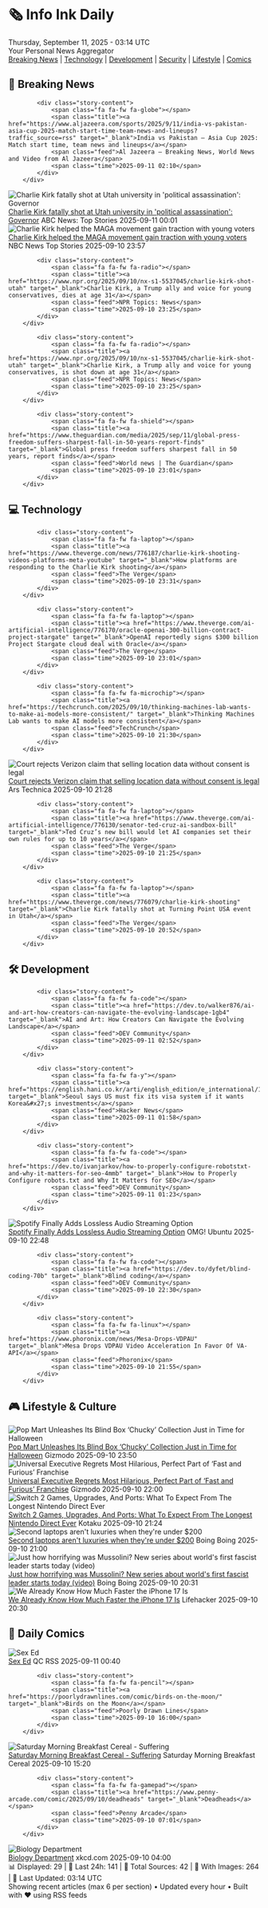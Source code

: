 <!-- Processing 54 RSS feeds at 2025-09-11 03:13:54 UTC -->
<!-- Processing: XKCD -->
<!-- Processing: Saturday Morning Breakfast Cereal -->
<!-- Processing: Questionable Content -->
<!-- Processing: Girl Genius -->
<!-- Processing: CNN Breaking News -->
<!-- Processing: BBC Breaking News -->
<!-- Processing: Al Jazeera Breaking News -->
<!-- Processing: CBC News -->
<!-- Error processing https://rss.cbc.ca/lineup/topstories.xml: The read operation timed out -->
<!-- Processing: Reuters World News -->
<!-- Processing: NBC News Breaking -->
<!-- Processing: Sky News World -->
<!-- Processing: TechCrunch -->
<!-- Processing: O'Reilly Radar -->
<!-- Processing: Slashdot -->
<!-- Processing: Lobsters Python -->
<!-- Processing: Hacker News -->
<!-- Processing: Dev.to -->
<!-- Processing: StackOverflow Blog -->
<!-- Processing: Phoronix Linux News -->
<!-- Processing: OMG! Ubuntu -->
<!-- Processing: DistroWatch -->
<!-- Processing: Red Hat Blog -->
<!-- Processing: GitHub Blog -->
<!-- Processing: DZone -->
<!-- Processing: Martin Fowler -->
<!-- Processing: Coding Horror -->
<!-- Processing: Kotaku -->
<!-- Processing: Krebs on Security -->
<!-- Generated 4 new posts out of 28 feeds processed -->
<div class="newspaper-header">
    <h1 class="newspaper-title">🗞️ Info Ink Daily</h1>
    <div class="newspaper-date">Thursday, September 11, 2025 - 03:14 UTC</div>
    <div class="newspaper-subtitle">Your Personal News Aggregator</div>
</div>

<div class="newspaper-nav">
    <a href="#breaking">Breaking News</a> |
    <a href="#tech">Technology</a> |
    <a href="#dev">Development</a> |
    <a href="#security">Security</a> |
    <a href="#lifestyle">Lifestyle</a> |
    <a href="#webcomics">Comics</a>
</div>

<div class="news-section breaking-news" id="breaking">
<h2 class="section-header">🚨 Breaking News</h2>
<div class="stories-container">
<div class="story">
            
            <div class="story-content">
                <span class="fa fa-fw fa-globe"></span>
                <span class="title"><a href="https://www.aljazeera.com/sports/2025/9/11/india-vs-pakistan-asia-cup-2025-match-start-time-team-news-and-lineups?traffic_source=rss" target="_blank">India vs Pakistan – Asia Cup 2025: Match start time, team news and lineups</a></span>
                <span class="feed">Al Jazeera – Breaking News, World News and Video from Al Jazeera</span>
                <span class="time">2025-09-11 02:10</span>
            </div>
        </div>
<div class="story">
            <img src="https://s.abcnews.com/images/Politics/charlie-kirk-waving-rt-jt-250910_1757536809498_hpMain_4x3t_384.jpg" alt="Charlie Kirk fatally shot at Utah university in &#x27;political assassination&#x27;: Governor" class="story-image" loading="lazy" onerror="this.style.display='none'">
            <div class="story-content">
                <span class="fa fa-fw fa-tv"></span>
                <span class="title"><a href="https://abcnews.go.com/US/charlie-kirk-shot-event-utah-university-jd-vance/story?id=125451514" target="_blank">Charlie Kirk fatally shot at Utah university in &#x27;political assassination&#x27;: Governor</a></span>
                <span class="feed">ABC News: Top Stories</span>
                <span class="time">2025-09-11 00:01</span>
            </div>
        </div>
<div class="story">
            <img src="https://media-cldnry.s-nbcnews.com/image/upload/t_fit_1500w/mpx/2704722219/2025_09/1757548655641_nn_kwe_who_was_charlie_kirck_250910_1920x1080-pt9k3l.jpg" alt="Charlie Kirk helped the MAGA movement gain traction with young voters" class="story-image" loading="lazy" onerror="this.style.display='none'">
            <div class="story-content">
                <span class="fa fa-fw fa-broadcast-tower"></span>
                <span class="title"><a href="https://www.nbcnews.com/nightly-news/video/charlie-kirk-helped-the-maga-movement-gain-traction-with-young-voters-247327813915" target="_blank">Charlie Kirk helped the MAGA movement gain traction with young voters</a></span>
                <span class="feed">NBC News Top Stories</span>
                <span class="time">2025-09-10 23:57</span>
            </div>
        </div>
<div class="story">
            
            <div class="story-content">
                <span class="fa fa-fw fa-radio"></span>
                <span class="title"><a href="https://www.npr.org/2025/09/10/nx-s1-5537045/charlie-kirk-shot-utah" target="_blank">Charlie Kirk, a Trump ally and voice for young conservatives, dies at age 31</a></span>
                <span class="feed">NPR Topics: News</span>
                <span class="time">2025-09-10 23:25</span>
            </div>
        </div>
<div class="story">
            
            <div class="story-content">
                <span class="fa fa-fw fa-radio"></span>
                <span class="title"><a href="https://www.npr.org/2025/09/10/nx-s1-5537045/charlie-kirk-shot-utah" target="_blank">Charlie Kirk, a Trump ally and voice for young conservatives, is shot down at age 31</a></span>
                <span class="feed">NPR Topics: News</span>
                <span class="time">2025-09-10 23:25</span>
            </div>
        </div>
<div class="story">
            
            <div class="story-content">
                <span class="fa fa-fw fa-shield"></span>
                <span class="title"><a href="https://www.theguardian.com/media/2025/sep/11/global-press-freedom-suffers-sharpest-fall-in-50-years-report-finds" target="_blank">Global press freedom suffers sharpest fall in 50 years, report finds</a></span>
                <span class="feed">World news | The Guardian</span>
                <span class="time">2025-09-10 23:01</span>
            </div>
        </div>
</div>
</div>
<div class="news-section tech-news" id="tech">
<h2 class="section-header">💻 Technology</h2>
<div class="stories-container">
<div class="story">
            
            <div class="story-content">
                <span class="fa fa-fw fa-laptop"></span>
                <span class="title"><a href="https://www.theverge.com/news/776187/charlie-kirk-shooting-videos-platforms-meta-youtube" target="_blank">How platforms are responding to the Charlie Kirk shooting</a></span>
                <span class="feed">The Verge</span>
                <span class="time">2025-09-10 23:31</span>
            </div>
        </div>
<div class="story">
            
            <div class="story-content">
                <span class="fa fa-fw fa-laptop"></span>
                <span class="title"><a href="https://www.theverge.com/ai-artificial-intelligence/776170/oracle-openai-300-billion-contract-project-stargate" target="_blank">OpenAI reportedly signs $300 billion Project Stargate cloud deal with Oracle</a></span>
                <span class="feed">The Verge</span>
                <span class="time">2025-09-10 23:01</span>
            </div>
        </div>
<div class="story">
            
            <div class="story-content">
                <span class="fa fa-fw fa-microchip"></span>
                <span class="title"><a href="https://techcrunch.com/2025/09/10/thinking-machines-lab-wants-to-make-ai-models-more-consistent/" target="_blank">Thinking Machines Lab wants to make AI models more consistent</a></span>
                <span class="feed">TechCrunch</span>
                <span class="time">2025-09-10 21:30</span>
            </div>
        </div>
<div class="story">
            <img src="https://cdn.arstechnica.net/wp-content/uploads/2025/07/verizon-500x500-1752087145.jpg" alt="Court rejects Verizon claim that selling location data without consent is legal" class="story-image" loading="lazy" onerror="this.style.display='none'">
            <div class="story-content">
                <span class="fa fa-fw fa-cog"></span>
                <span class="title"><a href="https://arstechnica.com/tech-policy/2025/09/court-rejects-verizon-claim-that-selling-location-data-without-consent-is-legal/" target="_blank">Court rejects Verizon claim that selling location data without consent is legal</a></span>
                <span class="feed">Ars Technica</span>
                <span class="time">2025-09-10 21:28</span>
            </div>
        </div>
<div class="story">
            
            <div class="story-content">
                <span class="fa fa-fw fa-laptop"></span>
                <span class="title"><a href="https://www.theverge.com/ai-artificial-intelligence/776130/senator-ted-cruz-ai-sandbox-bill" target="_blank">Ted Cruz’s new bill would let AI companies set their own rules for up to 10 years</a></span>
                <span class="feed">The Verge</span>
                <span class="time">2025-09-10 21:25</span>
            </div>
        </div>
<div class="story">
            
            <div class="story-content">
                <span class="fa fa-fw fa-laptop"></span>
                <span class="title"><a href="https://www.theverge.com/news/776079/charlie-kirk-shooting" target="_blank">Charlie Kirk fatally shot at Turning Point USA event in Utah</a></span>
                <span class="feed">The Verge</span>
                <span class="time">2025-09-10 20:52</span>
            </div>
        </div>
</div>
</div>
<div class="news-section dev-news" id="dev">
<h2 class="section-header">🛠️ Development</h2>
<div class="stories-container">
<div class="story">
            
            <div class="story-content">
                <span class="fa fa-fw fa-code"></span>
                <span class="title"><a href="https://dev.to/walker876/ai-and-art-how-creators-can-navigate-the-evolving-landscape-1gb4" target="_blank">AI and Art: How Creators Can Navigate the Evolving Landscape</a></span>
                <span class="feed">DEV Community</span>
                <span class="time">2025-09-11 02:52</span>
            </div>
        </div>
<div class="story">
            
            <div class="story-content">
                <span class="fa fa-fw fa-y"></span>
                <span class="title"><a href="https://english.hani.co.kr/arti/english_edition/e_international/1218025.html" target="_blank">Seoul says US must fix its visa system if it wants Korea&#x27;s investments</a></span>
                <span class="feed">Hacker News</span>
                <span class="time">2025-09-11 01:58</span>
            </div>
        </div>
<div class="story">
            
            <div class="story-content">
                <span class="fa fa-fw fa-code"></span>
                <span class="title"><a href="https://dev.to/ivanjarkov/how-to-properly-configure-robotstxt-and-why-it-matters-for-seo-4mmb" target="_blank">How to Properly Configure robots.txt and Why It Matters for SEO</a></span>
                <span class="feed">DEV Community</span>
                <span class="time">2025-09-11 01:23</span>
            </div>
        </div>
<div class="story">
            <img src="https://i0.wp.com/www.omgubuntu.co.uk/wp-content/uploads/2025/09/spotify-lossless.jpg?resize=406%2C232&amp;ssl=1" alt="Spotify Finally Adds Lossless Audio Streaming Option" class="story-image" loading="lazy" onerror="this.style.display='none'">
            <div class="story-content">
                <span class="fa fa-fw fa-ubuntu"></span>
                <span class="title"><a href="https://www.omgubuntu.co.uk/2025/09/spotify-lossless-available-to-all-premium-subscribers" target="_blank">Spotify Finally Adds Lossless Audio Streaming Option</a></span>
                <span class="feed">OMG! Ubuntu</span>
                <span class="time">2025-09-10 22:48</span>
            </div>
        </div>
<div class="story">
            
            <div class="story-content">
                <span class="fa fa-fw fa-code"></span>
                <span class="title"><a href="https://dev.to/dyfet/blind-coding-70b" target="_blank">Blind coding</a></span>
                <span class="feed">DEV Community</span>
                <span class="time">2025-09-10 22:30</span>
            </div>
        </div>
<div class="story">
            
            <div class="story-content">
                <span class="fa fa-fw fa-linux"></span>
                <span class="title"><a href="https://www.phoronix.com/news/Mesa-Drops-VDPAU" target="_blank">Mesa Drops VDPAU Video Acceleration In Favor Of VA-API</a></span>
                <span class="feed">Phoronix</span>
                <span class="time">2025-09-10 21:55</span>
            </div>
        </div>
</div>
</div>
<div class="news-section lifestyle-news" id="lifestyle">
<h2 class="section-header">🎮 Lifestyle & Culture</h2>
<div class="stories-container">
<div class="story">
            <img src="https://gizmodo.com/app/uploads/2025/09/Chucky-final-popmart-.jpg" alt="Pop Mart Unleashes Its Blind Box ‘Chucky’ Collection Just in Time for Halloween" class="story-image" loading="lazy" onerror="this.style.display='none'">
            <div class="story-content">
                <span class="fa fa-fw fa-computer"></span>
                <span class="title"><a href="https://gizmodo.com/pop-mart-unleashes-its-blind-box-chucky-collection-just-in-time-for-halloween-2000657269" target="_blank">Pop Mart Unleashes Its Blind Box ‘Chucky’ Collection Just in Time for Halloween</a></span>
                <span class="feed">Gizmodo</span>
                <span class="time">2025-09-10 23:50</span>
            </div>
        </div>
<div class="story">
            <img src="https://gizmodo.com/app/uploads/2025/09/F9-Fast-Furious-Space.jpg" alt="Universal Executive Regrets Most Hilarious, Perfect Part of ‘Fast and Furious’ Franchise" class="story-image" loading="lazy" onerror="this.style.display='none'">
            <div class="story-content">
                <span class="fa fa-fw fa-computer"></span>
                <span class="title"><a href="https://gizmodo.com/universal-executive-regrets-most-hilarious-perfect-part-of-fast-and-furious-franchise-2000657222" target="_blank">Universal Executive Regrets Most Hilarious, Perfect Part of ‘Fast and Furious’ Franchise</a></span>
                <span class="feed">Gizmodo</span>
                <span class="time">2025-09-10 22:00</span>
            </div>
        </div>
<div class="story">
            <img src="https://kotaku.com/app/uploads/2025/09/New-Project-9.jpg" alt="Switch 2 Games, Upgrades, And Ports: What To Expect From The Longest Nintendo Direct Ever" class="story-image" loading="lazy" onerror="this.style.display='none'">
            <div class="story-content">
                <span class="fa fa-fw fa-gamepad"></span>
                <span class="title"><a href="https://kotaku.com/nintendo-direct-switch-2-leaks-mario-re7-smash-bros-2000624779" target="_blank">Switch 2 Games, Upgrades, And Ports: What To Expect From The Longest Nintendo Direct Ever</a></span>
                <span class="feed">Kotaku</span>
                <span class="time">2025-09-10 21:24</span>
            </div>
        </div>
<div class="story">
            <img src="https://i0.wp.com/boingboing.net/wp-content/uploads/2025/09/Apple-MacBook-Air-13.3-1.jpg?fit=1300%2C976&amp;quality=60&amp;ssl=1" alt="Second laptops aren&#x27;t luxuries when they&#x27;re under $200" class="story-image" loading="lazy" onerror="this.style.display='none'">
            <div class="story-content">
                <span class="fa fa-fw fa-arrow-right"></span>
                <span class="title"><a href="https://boingboing.net/2025/09/10/second-laptops-arent-luxuries-when-theyre-under-200.html" target="_blank">Second laptops aren&#x27;t luxuries when they&#x27;re under $200</a></span>
                <span class="feed">Boing Boing</span>
                <span class="time">2025-09-10 21:00</span>
            </div>
        </div>
<div class="story">
            <img src="https://i0.wp.com/boingboing.net/wp-content/uploads/2025/09/mussolini.jpeg?fit=1080%2C574&amp;quality=60&amp;ssl=1" alt="Just how horrifying was Mussolini? New series about world&#x27;s first fascist leader starts today (video)" class="story-image" loading="lazy" onerror="this.style.display='none'">
            <div class="story-content">
                <span class="fa fa-fw fa-arrow-right"></span>
                <span class="title"><a href="https://boingboing.net/2025/09/10/just-how-horrifying-was-mussolini-new-series-about-worlds-first-fascist-leader-starts-today-video.html" target="_blank">Just how horrifying was Mussolini? New series about world&#x27;s first fascist leader starts today (video)</a></span>
                <span class="feed">Boing Boing</span>
                <span class="time">2025-09-10 20:31</span>
            </div>
        </div>
<div class="story">
            <img src="https://lifehacker.com/imagery/articles/01K4TCK30XY5DK0EGM5M17S385/hero-image.jpg" alt="We Already Know How Much Faster the iPhone 17 Is" class="story-image" loading="lazy" onerror="this.style.display='none'">
            <div class="story-content">
                <span class="fa fa-fw fa-life-ring"></span>
                <span class="title"><a href="https://lifehacker.com/tech/we-already-know-how-much-faster-the-iphone-17-is?utm_medium=RSS" target="_blank">We Already Know How Much Faster the iPhone 17 Is</a></span>
                <span class="feed">Lifehacker</span>
                <span class="time">2025-09-10 20:30</span>
            </div>
        </div>
</div>
</div>
<div class="news-section webcomics-section" id="webcomics">
<h2 class="section-header">🎨 Daily Comics</h2>
<div class="stories-container">
<div class="story">
            <img src="http://www.questionablecontent.net/comics/5655.png" alt="Sex Ed" class="story-image" loading="lazy" onerror="this.style.display='none'">
            <div class="story-content">
                <span class="fa fa-fw fa-music"></span>
                <span class="title"><a href="http://questionablecontent.net/view.php?comic=5655" target="_blank">Sex Ed</a></span>
                <span class="feed">QC RSS</span>
                <span class="time">2025-09-11 00:40</span>
            </div>
        </div>
<div class="story">
            
            <div class="story-content">
                <span class="fa fa-fw fa-pencil"></span>
                <span class="title"><a href="https://poorlydrawnlines.com/comic/birds-on-the-moon/" target="_blank">Birds on the Moon</a></span>
                <span class="feed">Poorly Drawn Lines</span>
                <span class="time">2025-09-10 16:00</span>
            </div>
        </div>
<div class="story">
            <img src="https://www.smbc-comics.com/comics/1757395084-20250910.png" alt="Saturday Morning Breakfast Cereal - Suffering" class="story-image" loading="lazy" onerror="this.style.display='none'">
            <div class="story-content">
                <span class="fa fa-fw fa-smile"></span>
                <span class="title"><a href="https://www.smbc-comics.com/comic/suffering-4" target="_blank">Saturday Morning Breakfast Cereal - Suffering</a></span>
                <span class="feed">Saturday Morning Breakfast Cereal</span>
                <span class="time">2025-09-10 15:20</span>
            </div>
        </div>
<div class="story">
            
            <div class="story-content">
                <span class="fa fa-fw fa-gamepad"></span>
                <span class="title"><a href="https://www.penny-arcade.com/comic/2025/09/10/deadheads" target="_blank">Deadheads</a></span>
                <span class="feed">Penny Arcade</span>
                <span class="time">2025-09-10 07:01</span>
            </div>
        </div>
<div class="story">
            <img src="https://imgs.xkcd.com/comics/biology_department.png" alt="Biology Department" class="story-image" loading="lazy" onerror="this.style.display='none'">
            <div class="story-content">
                <span class="fa fa-fw fa-laugh"></span>
                <span class="title"><a href="https://xkcd.com/3140/" target="_blank">Biology Department</a></span>
                <span class="feed">xkcd.com</span>
                <span class="time">2025-09-10 04:00</span>
            </div>
        </div>
</div>
</div>

<div class="newspaper-footer">
    <div class="stats">
        📊 Displayed: 29 | 📅 Last 24h: 141 | 📡 Total Sources: 42 | 📸 With Images: 264 |
        🔄 Last Updated: 03:14 UTC
    </div>
    <div class="footer-note">
        Showing recent articles (max 6 per section) • Updated every hour • Built with ❤️ using RSS feeds
    </div>
</div>
